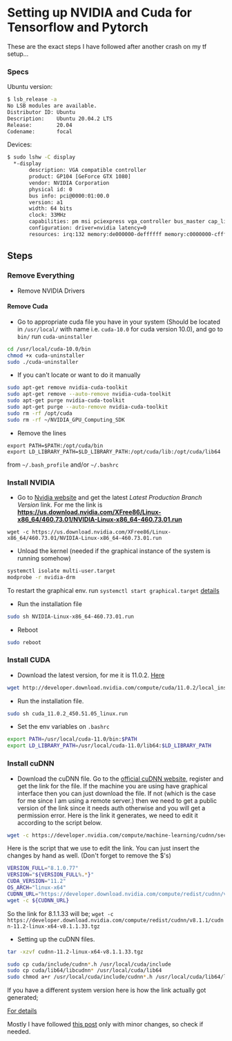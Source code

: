 # Setting up NVIDIA and Cuda for Tensorflow and Pytorch

These are the exact steps I have followed after another crash on my tf setup...

### Specs
Ubuntu version:
```bash
$ lsb_release -a
No LSB modules are available.
Distributor ID: Ubuntu
Description:    Ubuntu 20.04.2 LTS
Release:        20.04
Codename:       focal
```

Devices:
```bash
$ sudo lshw -C display
  *-display                 
       description: VGA compatible controller
       product: GP104 [GeForce GTX 1080]
       vendor: NVIDIA Corporation
       physical id: 0
       bus info: pci@0000:01:00.0
       version: a1
       width: 64 bits
       clock: 33MHz
       capabilities: pm msi pciexpress vga_controller bus_master cap_list rom
       configuration: driver=nvidia latency=0
       resources: irq:132 memory:de000000-deffffff memory:c0000000-cfffffff memory:d0000000-d1ffffff ioport:e000(size=128) memory:df000000-df07ffff
```

## Steps

### Remove Everything
- Remove NVIDIA Drivers
#### Remove Cuda
- Go to appropriate cuda file you have in your system (Should be located in ```/usr/local/``` with name i.e. ```cuda-10.0``` for cuda version 10.0), and go to ```bin/``` run ```cuda-uninstaller```
```bash
cd /usr/local/cuda-10.0/bin
chmod +x cuda-uninstaller
sudo ./cuda-uninstaller
```
- If you can't locate or want to do it manually
```bash
sudo apt-get remove nvidia-cuda-toolkit
sudo apt-get remove --auto-remove nvidia-cuda-toolkit
sudo apt-get purge nvidia-cuda-toolkit
sudo apt-get purge --auto-remove nvidia-cuda-toolkit
sudo rm -rf /opt/cuda
sudo rm -rf ~/NVIDIA_GPU_Computing_SDK
```
- Remove the lines 
```shell
export PATH=$PATH:/opt/cuda/bin
export LD_LIBRARY_PATH=$LD_LIBRARY_PATH:/opt/cuda/lib:/opt/cuda/lib64
```
from ```~/.bash_profile``` and/or ```~/.bashrc```

### Install NVIDIA
- Go to [Nvidia website](https://www.nvidia.com/en-us/drivers/unix/) and get the latest *Latest Production Branch Version* link. For me the link is **https://us.download.nvidia.com/XFree86/Linux-x86_64/460.73.01/NVIDIA-Linux-x86_64-460.73.01.run**
```shell
wget -c https://us.download.nvidia.com/XFree86/Linux-x86_64/460.73.01/NVIDIA-Linux-x86_64-460.73.01.run
```
- Unload the kernel (needed if the graphical instance of the system is running somehow) 
```bash
systemctl isolate multi-user.target
modprobe -r nvidia-drm
```
To restart the graphical env. run ```systemctl start graphical.target```
[details](https://unix.stackexchange.com/questions/440840/how-to-unload-kernel-module-nvidia-drm)
- Run the installation file
```bash
sudo sh NVIDIA-Linux-x86_64-460.73.01.run
```
- Reboot 
```bash
sudo reboot
```
### Install CUDA
- Download the latest version, for me it is 11.0.2. [Here](https://developer.nvidia.com/cuda-downloads?target_os=Linux&target_arch=x86_64&=Ubuntu)
```bash
wget http://developer.download.nvidia.com/compute/cuda/11.0.2/local_installers/cuda_11.0.2_450.51.05_linux.run
```
- Run the installation file.
```bash
sudo sh cuda_11.0.2_450.51.05_linux.run
```
- Set the env variables on ```.bashrc```
```bash
export PATH=/usr/local/cuda-11.0/bin:$PATH
export LD_LIBRARY_PATH=/usr/local/cuda-11.0/lib64:$LD_LIBRARY_PATH
```
### Install cuDNN
- Download the cuDNN file. Go to the [official cuDNN website](), register and get the link for the file. If the machine you are using have graphical interface then you can just download the file. If not (which is the case for me since I am using a remote server.) then we need to get a public version of the link since it needs auth otherwise and you will get a permission error. Here is the link it generates, we need to edit it according to the script below. 
```bash
wget -c https://developer.nvidia.com/compute/machine-learning/cudnn/secure/8.1.1.33/11.2_20210301/cudnn-11.2-linux-x64-v8.1.1.33.tgz
```
Here is the script that we use to edit the link. You can just insert the changes by hand as well. (Don't forget to remove the $'s)
```bash
VERSION_FULL="8.1.0.77"
VERSION="${VERSION_FULL%.*}"
CUDA_VERSION="11.2"
OS_ARCH="linux-x64"
CUDNN_URL="https://developer.download.nvidia.com/compute/redist/cudnn/v${VERSION}/cudnn-${CUDA_VERSION}-${OS_ARCH}-v${VERSION_FULL}.tgz" 
wget -c ${CUDNN_URL}
```
So the link for 8.1.1.33 will be;
```wget -c https://developer.download.nvidia.com/compute/redist/cudnn/v8.1.1/cudnn-11.2-linux-x64-v8.1.1.33.tgz```
- Setting up the cuDNN files.
```bash
tar -xzvf cudnn-11.2-linux-x64-v8.1.1.33.tgz

sudo cp cuda/include/cudnn*.h /usr/local/cuda/include
sudo cp cuda/lib64/libcudnn* /usr/local/cuda/lib64
sudo chmod a+r /usr/local/cuda/include/cudnn*.h /usr/local/cuda/lib64/libcudnn*
```
If you have a different system version here is how the link actually got generated;

[For details](https://stackoverflow.com/questions/60849474/how-to-download-the-cudnn-straight-from-nvidia-website-to-my-linux-instance-on-g)

Mostly I have followed [this post](https://gist.github.com/kmhofmann/cee7c0053da8cc09d62d74a6a4c1c5e4) only with minor changes, so check if needed.
